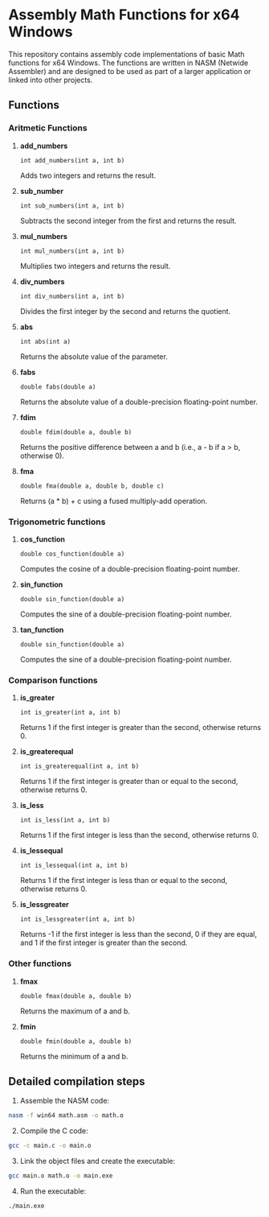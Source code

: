 # Assembly Math Functions for x64 Windows
This repository contains assembly code implementations of basic Math functions for x64 Windows. The functions are written in NASM (Netwide Assembler) and are designed to be used as part of a larger application or linked into other projects.

## Functions

### Aritmetic Functions

1. **add_numbers**
    ```assembly
    int add_numbers(int a, int b)
    ```
    Adds two integers and returns the result.

2. **sub_number**
    ```assembly
    int sub_numbers(int a, int b)
    ```
    Subtracts the second integer from the first and returns the result.

3. **mul_numbers**
    ```assembly
    int mul_numbers(int a, int b)
    ```
    Multiplies two integers and returns the result.

4. **div_numbers**
    ```assembly
    int div_numbers(int a, int b)
    ```
    Divides the first integer by the second and returns the quotient.

5. **abs**
    ```assembly
    int abs(int a)
    ```
    Returns the absolute value of the parameter.

6. **fabs**
    ```assembly
    double fabs(double a)
    ```
    Returns the absolute value of a double-precision floating-point number.

7. **fdim**
    ```assembly
    double fdim(double a, double b)
    ```
    Returns the positive difference between a and b (i.e., a - b if a > b, otherwise 0).

8. **fma**
    ```assembly
    double fma(double a, double b, double c)
    ```
    Returns (a * b) + c using a fused multiply-add operation.

### Trigonometric functions
1. **cos_function**
    ```assembly
    double cos_function(double a)
    ```
    Computes the cosine of a double-precision floating-point number.

2. **sin_function**
    ```assembly
    double sin_function(double a)
    ```
    Computes the sine of a double-precision floating-point number.

3. **tan_function**
    ```assembly
    double sin_function(double a)
    ```
    Computes the sine of a double-precision floating-point number.

### Comparison functions
1. **is_greater**
    ```assembly
    int is_greater(int a, int b)
    ```
    Returns 1 if the first integer is greater than the second, otherwise returns 0.

2. **is_greaterequal**
    ```assembly
    int is_greaterequal(int a, int b)
    ```
    Returns 1 if the first integer is greater than or equal to the second, otherwise returns 0.

3. **is_less**
    ```assembly
    int is_less(int a, int b)
    ```
    Returns 1 if the first integer is less than the second, otherwise returns 0.

4. **is_lessequal**
    ```assembly
    int is_lessequal(int a, int b)
    ```
    Returns 1 if the first integer is less than or equal to the second, otherwise returns 0.

5. **is_lessgreater**
    ```assembly
    int is_lessgreater(int a, int b)
    ```
    Returns -1 if the first integer is less than the second, 0 if they are equal, and 1 if the first integer is greater than the second.

### Other functions

1. **fmax**
    ```assembly
    double fmax(double a, double b)
    ```
    Returns the maximum of a and b.

2. **fmin**
    ```assembly
    double fmin(double a, double b)
    ```
    Returns the minimum of a and b.

## Detailed compilation steps
1. Assemble the NASM code:
```sh
nasm -f win64 math.asm -o math.o
```
2. Compile the C code:
```sh
gcc -c main.c -o main.o
```
3. Link the object files and create the executable:
```sh
gcc main.o math.o -o main.exe
```
4. Run the executable:
```sh
./main.exe
```
